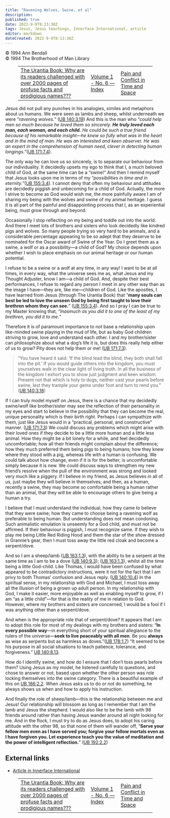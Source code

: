 ```yaml
---
title: "Ravening Wolves, Swine, et al"
description: 
published: true
date: 2022-9-9T8:13:38Z
tags: Jesus, Jesus teachings, Innerface International, article
editor: markdown
dateCreated: 2022-9-9T8:13:38Z
---
```


<p class="v-card v-sheet theme--light grey lighten-3 px-2">© 1994 Ann Bendall<br>© 1994 The Brotherhood of Man Library</p>
<figure class="table chapter-navigator">
  <table>
    <tbody>
      <tr>
        <td>
        <a href="/en/article/Sue_Tennant/The_Urantia_Book_Why_are_its_readers_challenged">
          <span class="mdi mdi-arrow-left-drop-circle"></span><span class="pl-2">The Urantia Book: Why are its readers challenged with over 2000 pages of profuse facts and prodigious names???</span>
        </a>
        </td>
        <td>
        <a href="/en/index/articles_innerface#volume-1-no-6">
          <span class="mdi mdi-book-open-variant"></span><span class="pl-2">Volume 1 - No. 6 — Index</span>
        </a>
        </td>
        <td>
        <a href="/en/article/Robert_Webb/Pain_and_Conflict_in_Time_and_Space">
          <span class="pr-2">Pain and Conflict in Time and Space</span><span class="mdi mdi-arrow-right-drop-circle"></span>
        </a>
        </td>
      </tr>
    </tbody>
  </table>
</figure>


Jesus did not pull any punches in his analogies, similes and metaphors about us humans. We were seen as lambs and sheep, whilst underneath we were “_ravening wolves._” (<a id="a36_169"></a>[UB 140:3.19](/en/The_Urantia_Book/140#p3_19)) And this is the man who “_could help men so much because he loved them so sincerely. __He truly loved each man, each woman, and each child.__ He could be such a true friend because of his remarkable insight—he knew so fully what was in the heart and in the mind of man. He was an interested and keen observer. He was an expert in the comprehension of human need, clever in detecting human longings._”(<a id="a36_617"></a>[UB 171:7.4](/en/The_Urantia_Book/171#p7_4)).

The only way he can love us so sincerely, is to separate our behaviour from our individuality. It decidedly upsets my ego to think that I, a much beloved child of God, at the same time can be a “swine!” And then I remind myself that Jesus looks upon me in terms of my “_possibilities in time and in eternity._”(<a id="a38_311"></a>[UB 155:3.4](/en/The_Urantia_Book/155#p3_4)). I cannot deny that often my behaviour and attitudes are decidedly piggish and unbecoming for a child of God. Actually, the more I strive to become as God would wish me, the more painfully aware I am of sharing my being with the wolves and swine of my animal heritage. I guess it is all part of the painful and disappointing process that I, as an experiential being, must grow through and beyond.

Occasionally I stop reflecting on my being and toddle out into the world. And there I meet lots of brothers and sisters who look decidedly like kindred pigs and wolves. So many people trying so very hard to be animals, and a considerable percentage appearing to be so adept that they deserve to be nominated for the Oscar award of Swine of the Year. Do I greet them as a swine, a wolf or as a possibility—a child of God? My choice depends upon whether I wish to place emphasis on our animal heritage or our human potential.

I refuse to be a swine or a wolf at any time, in any way! I want to be at all times, in every way, what the universe sees me as, what Jesus and my Thought Adjuster, know I am—a child of God. And, despite their best performances, I refuse to regard any person I meet in any other way than as the image I have—they are, like me—children of God. Like the apostles, I have learned from Jesus (through The Urantia Book) that “__many souls can best be led to love the unseen God by being first taught to love their brethren whom they can see.__” (<a id="a42_541"></a>[UB 155:3.4](/en/The_Urantia_Book/155#p3_4)). And so I pray I can be true to my Master knowing that, “_Inasmuch as you did it to one of the least of my brethren, you did it to me._”

Therefore it is of paramount importance to not base a relationship upon like-minded swine playing in the mud of life, but as baby God children striving to grow, love and understand each other. I and my brother/sister can philosophize about what a dog’s life it is, but does this really help either of us to grow? Pity does not help them or me! (<a id="a44_345"></a>[UB 171:7.3](/en/The_Urantia_Book/171#p7_3)).

> “You have heard it said: ‘If the blind lead the blind, they both shall fall into the pit.’ If you would guide others into the kingdom, you must yourselves walk in the clear light of living truth. In all the business of the kingdom I exhort you to show just judgment and keen wisdom. Present not that which is holy to dogs, neither cast your pearls before swine, lest they trample your gems under foot and turn to rend you.” (<a id="a46_427"></a>[UB 140:3.18](/en/The_Urantia_Book/140#p3_18))

If I can truly model myself on Jesus, there is a chance that my decidedly swine/wolf like brother/sister may see the reflection of their personality in my eyes and start to believe in the possibility that they can become the real, unique personality which is their birth right. Perhaps I can sympathize with them, just like Jesus would in a “practical, personal, and constructive” manner. (<a id="a48_390"></a>[UB 171:7.3](/en/The_Urantia_Book/171#p7_3)) We could discuss any problems which might arise with their loved ones if they decide to be a little more human and a little less animal. How they might be a bit lonely for a while, and feel decidedly uncomfortable; how all their friends might complain about the difference; how they much preferred them being pigs to being humans; how they knew where they stood with a pig, whereas life with a human is confusing. We could talk about how change, even if it is for the better, is uncomfortable simply because it is new. We could discuss ways to strengthen my new friend’s resolve when the pull of the environment was strong and looked very much like a piggery. If I believe in my friend, as Jesus believes in all of us, just maybe they will believe in themselves; and then, as a human, recently a swine, they may become so comfortable being a human rather than an animal, that they will be able to encourage others to give being a human a try.

I believe that I must understand the individual, how they came to believe that they were swine; how they came to choose being a ravening wolf as preferable to being human. But understanding does not mean condoning. Such animalistic emulation is unseemly for a God child, and must not be affirmed. If their behaviour is piggish, I must recognize same. If they wish to play me being Little Red Riding Hood and them the star of the show dressed in Grannie’s gear, then I must toss away the little red cloak and become a serpent/dove.

And so I am a sheep/lamb (<a id="a52_26"></a>[UB 163:1.3](/en/The_Urantia_Book/163#p1_3)), with the ability to be a serpent at the same time as I am to be a dove (<a id="a52_144"></a>[UB 140:9.3](/en/The_Urantia_Book/140#p9_3)); (<a id="a52_191"></a>[UB 163:1.3](/en/The_Urantia_Book/163#p1_3)), whilst all the time being a little God-child. Like Thomas, I would have been confused by what appeared to be contradictory instructions, were it not for the fact that I am privy to both Thomas’ confusion and Jesus reply. (<a id="a52_459"></a>[UB 140:10.4](/en/The_Urantia_Book/140#p10_4)) In the spiritual sense, in my relationship with God and Michael, I must toss away all the illusion of being a grown up adult person. In my relationship with God, I make it easier, more enjoyable as well as enabling myself to grow, if I am “as a little child”—for that is the reality of me in relation to God. However, where my brothers and sisters are concerned, I would be a fool if I was anything other than a serpent/dove.

And when is the appropriate role that of serpent/dove? It appears that I am to adopt this role for most of my dealings with my brothers and sisters: “__In every possible way__—in everything short of your spiritual allegiance to the rulers of the universe—__seek to live peaceably with all men__. Be you __always__ as wise as serpents but as harmless as doves.”(<a id="a54_361"></a>[UB 178:1.7](/en/The_Urantia_Book/178#p1_7)) “It seemed to be his purpose in all social situations to teach patience, tolerance, and forgiveness.” <a id="a54_508"></a>[UB 140:8.13](/en/The_Urantia_Book/140#p8_13).

How do I identify swine, and how do I ensure that I don’t toss pearls before them? Using Jesus as my model, he listened carefully to questions, and chose to answer or not, based upon whether the other person was role locking themselves into the swine category. There is a beautiful example of this on <a id="a56_301"></a>[UB 186:2.2](/en/The_Urantia_Book/186#p2_2). When Jesus asks us to do or not do something, he always shows us when and how to apply his instruction.

And finally the role of sheep/lamb—this is the relationship between me and Jesus! Our relationship will blossom as long as I remember that I am the lamb and Jesus the shepherd. I would also like to be the lamb with 98 friends around rather than having Jesus wander around all night looking for me. And in the flock, I must try to do as Jesus does, to adopt his caring attitude with the other 98, so that none of them will wander off, “__Serve your fellow men even as I have served you; forgive your fellow mortals even as I have forgiven you. Let experience teach you the value of meditation and the power of intelligent reflection.__” (<a id="a58_637"></a>[UB 192:2.2](/en/The_Urantia_Book/192#p2_2))


## External links

- [Article in Innerface International](https://urantia-book.org/archive/newsletters/innerface/vol1_6/page12.html)




<figure class="table chapter-navigator">
  <table>
    <tbody>
      <tr>
        <td>
        <a href="/en/article/Sue_Tennant/The_Urantia_Book_Why_are_its_readers_challenged">
          <span class="mdi mdi-arrow-left-drop-circle"></span><span class="pl-2">The Urantia Book: Why are its readers challenged with over 2000 pages of profuse facts and prodigious names???</span>
        </a>
        </td>
        <td>
        <a href="/en/index/articles_innerface#volume-1-no-6">
          <span class="mdi mdi-book-open-variant"></span><span class="pl-2">Volume 1 - No. 6 — Index</span>
        </a>
        </td>
        <td>
        <a href="/en/article/Robert_Webb/Pain_and_Conflict_in_Time_and_Space">
          <span class="pr-2">Pain and Conflict in Time and Space</span><span class="mdi mdi-arrow-right-drop-circle"></span>
        </a>
        </td>
      </tr>
    </tbody>
  </table>
</figure>
